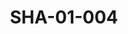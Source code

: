 ---
pid: SHA-01-004
title: SHA-01-004
language: ar
original_label: 
rights: شرحبيل احمد
location_of_original: شرحبيل احمد
photographer_or_studio: 
scanned_from: photograph 9 by 13.8
_date: 1957-1958
location: مصر، القاهرة، حديقة الاندلس
description: شرحبيل احمد امام تمثال
additional_notes: 
permission_display: 'yes'
on_server: 'no'
on_website: 'no'
permalink: /photopages/ar/SHA-01-004.html
layout: photo-page
---